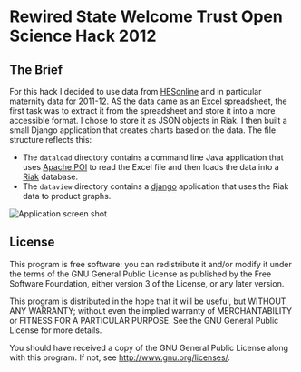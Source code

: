 Rewired State Welcome Trust Open Science Hack 2012
==================================================

The Brief
---------

For this hack I decided to use data from [HESonline](http://www.hesonline.nhs.uk/)
and in particular maternity data for 2011-12. AS the data came as an Excel
spreadsheet, the first task was to extract it from the spreadsheet and store
it into a more accessible format. I chose to store it as JSON objects in
Riak. I then built a small Django application that creates charts based on
the data. The file structure reflects this:
* The `dataload` directory contains a command line Java application that
  uses [Apache POI](http://poi.apache.org/) to read the Excel file and then
  loads the data into a [Riak](http://basho.com/products/riak-overview/)
  database.
* The `dataview` directory contains a [django](https://www.djangoproject.com/)
  application that uses the Riak data to product graphs.

![Application screen shot](http://brunogirin.github.com/wthack12/images/screenshot.png)

License
-------

This program is free software: you can redistribute it and/or modify
it under the terms of the GNU General Public License as published by
the Free Software Foundation, either version 3 of the License, or
any later version.

This program is distributed in the hope that it will be useful,
but WITHOUT ANY WARRANTY; without even the implied warranty of
MERCHANTABILITY or FITNESS FOR A PARTICULAR PURPOSE.  See the
GNU General Public License for more details.

You should have received a copy of the GNU General Public License
along with this program.  If not, see <http://www.gnu.org/licenses/>.

